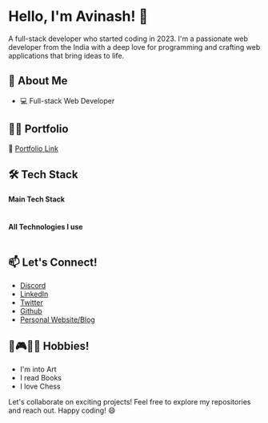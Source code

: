 # Hello, I'm Avinash! 👋

A full-stack developer who started coding in 2023. I'm a passionate web developer from the India with a deep love for programming and crafting web applications that bring ideas to life.

## 🚀 About Me

- 💻 Full-stack Web Developer
<!-- - 🎯 Goal: 
- ⚡ Fun fact: [An interesting fact about yourself] -->

## 👨‍💻 Portfolio
🔗 [Portfolio Link](https://deep0ctave.github.io/portfolio_v2/)

## 🛠️ Tech Stack

<h4>Main Tech Stack</h4>
<img src=""/>

<h4>All Technologies I use</h4>
<img src=""/>

## 📫 Let's Connect!

- [Discord](https://discord.gg/ZAVD8pPG)
- [LinkedIn](https://www.linkedin.com/in/avinash-aldhapati)
- [Twitter](https://twitter.com/deep0ctave)
- [Github](https://github.com/deep0ctave)
- [Personal Website/Blog](https://deep0ctave.github.io/portfolio_v2/)

## 🎨🎮🎼📖 Hobbies!

- I'm into Art [](https://www.artstation.com/deep0ctave)
- I read Books [](https://www.goodreads.com/user/show/173200641-deep0ctave)
- I love Chess [](https://lichess.org/@/avinashald)

Let's collaborate on exciting projects! Feel free to explore my repositories and reach out. Happy coding! 😄

<!--
**schrodinger04/schrodinger04** is a ✨ _special_ ✨ repository because its `README.md` (this file) appears on your GitHub profile.
-->
